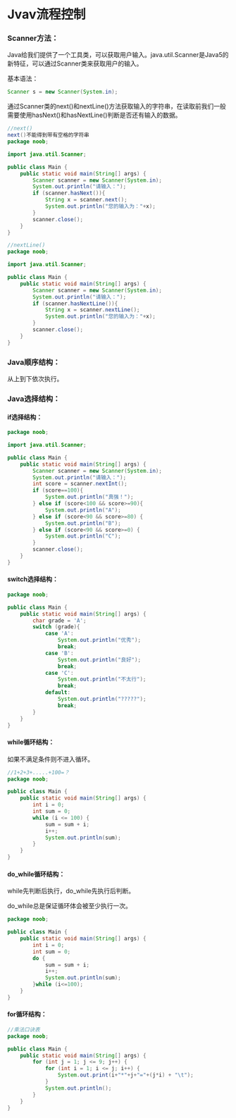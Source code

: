 # Jvav流程控制



### Scanner方法：

Java给我们提供了一个工具类，可以获取用户输入。java.util.Scanner是Java5的新特征，可以通过Scanner类来获取用户的输入。

基本语法：

```java
Scanner s = new Scanner(System.in);
```

通过Scanner类的next()和nextLine()方法获取输入的字符串，在读取前我们一般需要使用hasNext()和hasNextLine()判断是否还有输入的数据。

```java
//next()
next()不能得到带有空格的字符串
package noob;

import java.util.Scanner;

public class Main {
    public static void main(String[] args) {
        Scanner scanner = new Scanner(System.in);
        System.out.println("请输入：");
        if (scanner.hasNext()){
            String x = scanner.next();
            System.out.println("您的输入为："+x);
        }
        scanner.close();
    }
}
```

```java
//nextLine()
package noob;

import java.util.Scanner;

public class Main {
    public static void main(String[] args) {
        Scanner scanner = new Scanner(System.in);
        System.out.println("请输入：");
        if (scanner.hasNextLine()){
            String x = scanner.nextLine();
            System.out.println("您的输入为："+x);
        }
        scanner.close();
    }
}
```



### Java顺序结构：

从上到下依次执行。



### Java选择结构：

#### if选择结构：

```java
package noob;

import java.util.Scanner;

public class Main {
    public static void main(String[] args) {
        Scanner scanner = new Scanner(System.in);
        System.out.println("请输入：");
        int score = scanner.nextInt();
        if (score==100){
            System.out.println("真强！");
        } else if (score<100 && score>=90){
            System.out.println("A");
        } else if (score<90 && score>=80) {
            System.out.println("B");
        } else if (score<90 && score>=0) {
            System.out.println("C");
        }
        scanner.close();
    }
}
```

#### switch选择结构：

```java
package noob;

public class Main {
    public static void main(String[] args) {
        char grade = 'A';
        switch (grade){
            case 'A':
                System.out.println("优秀");
                break;
            case 'B':
                System.out.println("良好");
                break;
            case 'C':
                System.out.println("不太行");
                break;
            default:
                System.out.println("?????");
                break;
        }
    }
}
```

#### while循环结构：

如果不满足条件则不进入循环。

```java
//1+2+3+.....+100=？
package noob;

public class Main {
    public static void main(String[] args) {
        int i = 0;
        int sum = 0;
        while (i <= 100) {
            sum = sum + i;
            i++;
            System.out.println(sum);
        }
    }
}
```

#### do_while循环结构：

while先判断后执行，do_while先执行后判断。

do_while总是保证循环体会被至少执行一次。

```java
package noob;

public class Main {
    public static void main(String[] args) {
        int i = 0;
        int sum = 0;
        do {
            sum = sum + i;
            i++;
            System.out.println(sum);
        }while (i<=100);
    }
}
```

#### for循环结构：

```java
//乘法口诀表
package noob;

public class Main {
    public static void main(String[] args) {
        for (int j = 1; j <= 9; j++) {
            for (int i = 1; i <= j; i++) {
                System.out.print(i+"*"+j+"="+(j*i) + "\t");
            }
            System.out.println();
        }
    }
}
```
